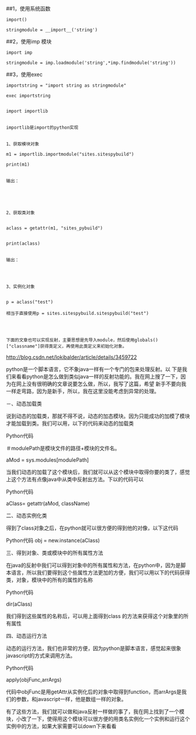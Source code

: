 
	
		



	
		

			
##1，使用系统函数

```
import()

stringmodule = __import__('string')
```

##2，使用imp 模块

```
import imp

stringmodule = imp.loadmodule('string',*imp.findmodule('string'))
```

##3，使用exec

```
importstring = "import string as stringmodule"

exec importstring


import importlib


importlib是import的python实现


1、获取模块对象

m1 = importlib.importmodule("sites.sitespybuild")

print(m1)


输出：





2、获取类对象


aclass = getattr(m1, "sites_pybuild")


print(aclass)


输出：




3、实例化对象


p = aclass("test")

相当于直接使用p = sites.sitespybuild.sitespybuild("test")




下面的文章也可以实现反射，主要思想是先导入module，然后使用globals()["classname"]获得类定义，再使用此类定义来初始化对象。

```

http://blog.csdn.net/lokibalder/article/details/3459722


python是一个脚本语言，它不象java一样有一个专门的包来处理反射。以 下是我们来看看python是怎么做到类似java一样的反射功能的。我在网上搜了一下，因为在网上没有很明确的文章说要怎么做，所以，我写了这篇，希望 新手不要向我一样走弯路，因为是新手，所以，我在这里没能考虑到异常的处理。

－、动态加载类

说到动态的加载类，那就不得不说，动态的加态模块。因为只能成功的加模了模块才能加载到类。我们可以用，以下的代码来动态的加载类

Python代码

＃modulePath是模块文件的路径+模块的文件名。

aMod = sys.modules[modulePath]

当我们动态的加载了这个模块后，我们就可以从这个模块中取得你要的类了，感觉上这个方法有点像java中从类中反射出方法。下以的代码可以

Python代码

aClass= getattr(aMod, className)

二、动态实例化类

得到了class对象之后，在python就可以很方便的得到他的对像，以下这代码

Python代码 obj = new.instance(aClass)


三、得到对象、类或模块中的所有属性方法

在java的反射中我们可以得到对象中的所有属性和方法，在python中，因为是脚本语言，所以我们要得到这个些属性方法更加的方便，我们可以用以下的代码获得类，对象，模块中的所有的属性的名称

Python代码

dir(aClass)

我们得到这些属性的名称后，可以用上面得到class 的方法来获得这个对象里的所有属性

四、动态运行方法

动态的运行方法，我们也非常的方便，因为python是脚本语言，感觉起来很象javascript的方式来调用方法。

Python代码

apply(objFunc,arrArgs)

代码中objFunc是用getAttr从实例化后的对象中取得到function，而arrArgs是我们的参数，和javascript一样，他是数组一样的对象。

有了这些方法，我们就可以做和java反射一样做的事了，我在网上找到了一个模块，小改了一下，使得用这个模块可以很方便的用类名实例化一个实例和运行这个实例中的方法，如果大家需要可以down下来看看






















